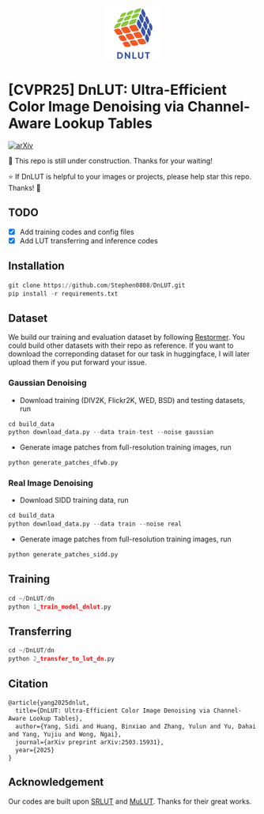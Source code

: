 <p align="center">
  <img src="./DnLUT/DnLUT_logo.png" height=110>
</p>

# [CVPR25] DnLUT: Ultra-Efficient Color Image Denoising via Channel-Aware Lookup Tables

[![arXiv](https://img.shields.io/badge/arXiv-2503.15931-b31b1b.svg)](https://arxiv.org/abs/2503.15931)


:construction: This repo is still under construction. Thanks for your waiting!

:star: If DnLUT is helpful to your images or projects, please help star this repo. Thanks! :hugs: 

## TODO
- [x] Add training codes and config files
- [x] Add LUT transferring and inference codes

## Installation

```python
git clone https://github.com/Stephen0808/DnLUT.git
pip install -r requirements.txt
```
## Dataset

We build our training and evaluation dataset by following [Restormer](https://github.com/swz30/Restormer/blob/main/Denoising/README.md#training). You could build other datasets with their repo as reference. If you want to download the correponding dataset for our task in huggingface, I will later upload them if you put forward your issue.

### Gaussian Denoising
+ Download training (DIV2K, Flickr2K, WED, BSD) and testing datasets, run
```python
cd build_data
python download_data.py --data train-test --noise gaussian
```

+ Generate image patches from full-resolution training images, run
```python
python generate_patches_dfwb.py 
```

### Real Image Denoising
+ Download SIDD training data, run
```python
cd build_data
python download_data.py --data train --noise real
```

+ Generate image patches from full-resolution training images, run

```python 
python generate_patches_sidd.py 
```

## Training

```python
cd ~/DnLUT/dn
python 1_train_model_dnlut.py
```

## Transferring
```python
cd ~/DnLUT/dn
python 2_transfer_to_lut_dn.py
```

## Citation
```
@article{yang2025dnlut,
  title={DnLUT: Ultra-Efficient Color Image Denoising via Channel-Aware Lookup Tables},
  author={Yang, Sidi and Huang, Binxiao and Zhang, Yulun and Yu, Dahai and Yang, Yujiu and Wong, Ngai},
  journal={arXiv preprint arXiv:2503.15931},
  year={2025}
}
```

## Acknowledgement
Our codes are built upon [SRLUT](https://github.com/yhjo09/SR-LUT) and [MuLUT](https://github.com/ddlee-cn/MuLUT). Thanks for their great works.
